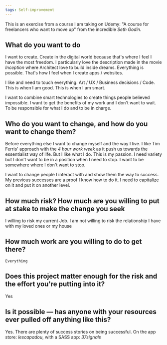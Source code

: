 ```yaml
---
tags: Self-improvement
---
```

This is an exercise from a course I am taking on Udemy: "A course for
freelancers who want to move up" from the incredible _Seth Godin_.

## What do you want to do ##

I want to create. Create in the digital world because that's where I
feel I have the most freedom. I particularly love the description made
in the movie _Inception_ where Architect love to build inside dreams.
Everything is possible. That's how I feel when I create apps /
websites.

I like and need to touch everything. Art / UX / Business decisions /
Code. This is when I am good. This is when I am smart.

I want to combine smart technologies to create things people believed
impossible. I want to get the benefits of my work and I don't want to
wait. To be responsible for what I do and to be in charge.

## Who do you want to change, and how do you want to change them? ##

Before everything else I want to change myself and the way I live. I
like Tim Ferris' approach with the _4 hour work week_ as it push us
towards the essentialist way of life. But I like what I do. This is my
passion. I need variety but I don't want to be in a position when I
need to stop. I want to be somewhere where I don't want to stop.

I want to change people I interact with and show them the way to
success. My previous successes are a proof I know how to do it. I
need to capitalize on it and put it on another level.

## How much risk? How much are you willing to put at stake to make the change you seek ##

I willing to risk my current Job. I am not willing to risk the
relationship I have with my loved ones or my house

## How much work are you willing to do to get there? ##

    Everything

## Does this project matter enough for the risk and the effort you're putting into it? ##

Yes

## Is it possible — has anyone with your resources ever pulled off anything like this? ##

Yes. There are plenty of success stories on being successful. On
the app store: _lescapadou_, with a SASS app: _37signals_
